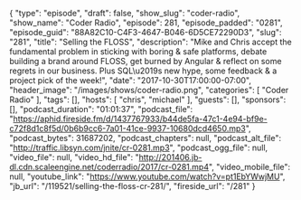 {
  "type": "episode",
  "draft": false,
  "show_slug": "coder-radio",
  "show_name": "Coder Radio",
  "episode": 281,
  "episode_padded": "0281",
  "episode_guid": "88A82C10-C4F3-4647-B046-6D5CE72290D3",
  "slug": "281",
  "title": "Selling the FLOSS",
  "description": "Mike and Chris accept the fundamental problem in sticking with boring & safe platforms, debate building a brand around FLOSS, get burned by Angular & reflect on some regrets in our business. Plus SQL\u2019s new hype, some feedback & a project pick of the week!",
  "date": "2017-10-30T17:00:00-07:00",
  "header_image": "/images/shows/coder-radio.png",
  "categories": [
    "Coder Radio"
  ],
  "tags": [],
  "hosts": [
    "chris",
    "michael"
  ],
  "guests": [],
  "sponsors": [],
  "podcast_duration": "01:01:37",
  "podcast_file": "https://aphid.fireside.fm/d/1437767933/b44de5fa-47c1-4e94-bf9e-c72f8d1c8f5d/0b6b9cc6-7a01-41ce-9937-10680dcd4650.mp3",
  "podcast_bytes": 31687202,
  "podcast_chapters": null,
  "podcast_alt_file": "http://traffic.libsyn.com/jnite/cr-0281.mp3",
  "podcast_ogg_file": null,
  "video_file": null,
  "video_hd_file": "http://201406.jb-dl.cdn.scaleengine.net/coderradio/2017/cr-0281.mp4",
  "video_mobile_file": null,
  "youtube_link": "https://www.youtube.com/watch?v=pt1EbYWwjMU",
  "jb_url": "/119521/selling-the-floss-cr-281/",
  "fireside_url": "/281"
}

